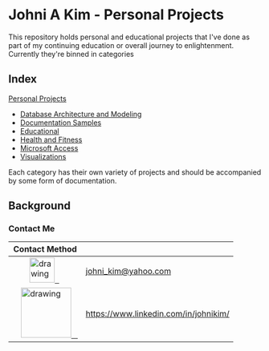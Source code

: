 # Johni A Kim - Personal Projects
This repository holds personal and educational projects that I've done as part of my continuing education or overall journey to enlightenment. Currently they're binned in categories

## Index

[Personal Projects](https://github.com/JohniAKim/PersonalProjects)
  - [Database Architecture and Modeling](https://github.com/JohniAKim/PersonalProjects/tree/main/DBArchModeling)
  - [Documentation Samples](https://github.com/JohniAKim/PersonalProjects/tree/main/DocSamples)
  - [Educational](https://github.com/JohniAKim/PersonalProjects/tree/main/Educational)
  - [Health and Fitness](https://github.com/JohniAKim/PersonalProjects/tree/main/HealthFitness)
  - [Microsoft Access](https://github.com/JohniAKim/PersonalProjects/tree/main/MSAccess)
  - [Visualizations](https://github.com/JohniAKim/PersonalProjects/tree/main/Visualizations)

Each category has their own variety of projects and should be accompanied by some form of documentation. 

## Background

### Contact Me

| Contact Method |  |
| --- | --- |
| &nbsp;&nbsp;&nbsp;&nbsp;&nbsp;&nbsp;&nbsp;&nbsp;<a href="mailto:johni_kim@yahoo.com"><img src="https://i0.wp.com/www.thearcppr.org/wp-content/uploads/2015/03/email-icon-300.png" alt="drawing" width="50"/>&nbsp;&nbsp; | johni_kim@yahoo.com |
| &nbsp;&nbsp;&nbsp;&nbsp;<a href="https://www.linkedin.com/in/johnikim/"><img src="https://res.cloudinary.com/importdata/image/upload/v1595012354/linkedin_t9qiwy.png" alt="drawing" width="100"/> &nbsp;&nbsp; | https://www.linkedin.com/in/johnikim/ |
  
